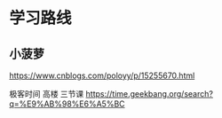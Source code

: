 # 学习路线

## 小菠萝

https://www.cnblogs.com/poloyy/p/15255670.html

极客时间 高楼 三节课 https://time.geekbang.org/search?q=%E9%AB%98%E6%A5%BC